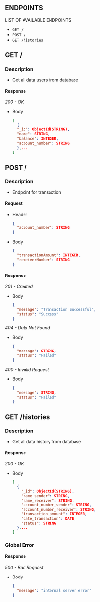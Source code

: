 ## ENDPOINTS
LIST OF AVAILABLE ENDPOINTS
  - `GET /`
  - `POST /`
  - `GET /histories`

## GET /
### Description
  - Get all data users from database
#### Response
_200 - OK_
- Body
    ```json
    [
      {
      "_id": ObjectId(STRING),
      "name": STRING,
      "balance": INTEGER,
      "account_number": STRING
      },...
    ]
    ```

## POST /
### Description
  - Endpoint for transaction
#### Request
- Header
    ```json
    {
      "account_number": STRING
    }
    ```
- Body
    ```json
    {
      "transactionAmount": INTEGER,
      "receiverNumber": STRING
    }
    ```
#### Response
_201 - Created_
- Body
    ```json
    {
      "message": "Transaction Successful",
      "status": "Success"
    }
    ```
_404 - Data Not Found_
- Body
    ```json
    {
      "message": STRING,
      "status": "Failed"
    }
    ```
_400 - Invalid Request_
- Body
    ```json
    {
      "message": STRING,
      "status": "Failed"
    }
    ```

## GET /histories
### Description
  - Get all data history from database
#### Response
_200 - OK_
- Body
    ```json
    [
      {
        "_id": ObjectId(STRING),
        "name_sender": STRING,
        "name_receiver": STRING,
        "account_number_sender": STRING,
        "account_number_receiver": STRING,
        "transaction_amount": INTEGER,
        "date_transaction": DATE,
        "status": STRING
      },...
    ]
    ```

### Global Error
#### Response
_500 - Bad Request_
- Body
    ```json
    {
      "message": "internal server error" 
    }
    ```